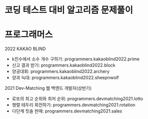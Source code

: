 # 코딩 테스트 대비 알고리즘 문제풀이

# 프로그래머스
2022 KAKAO BLIND 
* k진수에서 소수 개수 구하기: programmers.kakaoblind2022.prime
* 신고 결과 받기: programmers.kakaoblind2022.block
* 양궁대회: programmers.kakaoblind2022.archery
* 양과 늑대: programmers.kakaoblind2022.sheepnwolf

2021 Dev-Matching 웹 백엔드 개발자(상반기)
* 로또의 최고 순위와 최저 순위: programmers.devmatching2021.lotto
* 행렬 테두리 회전하기: programmers.devmatching2021.rotation
* 다단계 칫솔 판매: programmers.devmatching2021.sales
